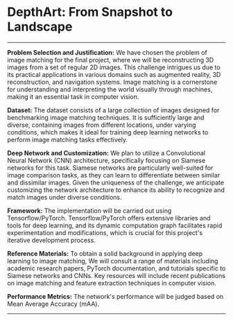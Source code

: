 # DepthArt: From Snapshot to Landscape
---

**Problem Selection and Justification:**
We have chosen the problem of image matching for the final project, where we will be reconstructing 3D images from a set of regular 2D images. This challenge intrigues us due to its practical applications in various domains such as augmented reality, 3D reconstruction, and navigation systems. Image matching is a cornerstone for understanding and interpreting the world visually through machines, making it an essential task in computer vision.

**Dataset:**
The dataset consists of a large collection of images designed for benchmarking image matching techniques. It is sufficiently large and diverse, containing images from different locations, under varying conditions, which makes it ideal for training deep learning networks to perform image matching tasks effectively.

**Deep Network and Customization:**
We plan to utilize a Convolutional Neural Network (CNN) architecture, specifically focusing on Siamese networks for this task. Siamese networks are particularly well-suited for image comparison tasks, as they can learn to differentiate between similar and dissimilar images. Given the uniqueness of the challenge, we anticipate customizing the network architecture to enhance its ability to recognize and match images under diverse conditions.

**Framework:**
The implementation will be carried out using Tensorflow/PyTorch. Tensorflow/PyTorch offers extensive libraries and tools for deep learning, and its dynamic computation graph facilitates rapid experimentation and modifications, which is crucial for this project's iterative development process.

**Reference Materials:**
To obtain a solid background in applying deep learning to image matching, We will consult a range of materials including academic research papers, PyTorch documentation, and tutorials specific to Siamese networks and CNNs. Key resources will include recent publications on image matching and feature extraction techniques in computer vision.

**Performance Metrics:**
The network's performance will be judged based on Mean Average Accuracy (mAA). 

---

